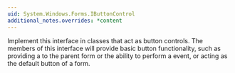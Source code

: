 ```yaml
---
uid: System.Windows.Forms.IButtonControl
additional_notes.overrides: *content
---
```


<p>Implement this interface in classes that act as button controls. The members of this interface will provide basic button functionality, such as providing a <xref href="System.Windows.Forms.DialogResult"></xref> to the parent form or the ability to perform a <xref href="System.Windows.Forms.Control.Click"></xref> event, or acting as the default button of a form.</p>


